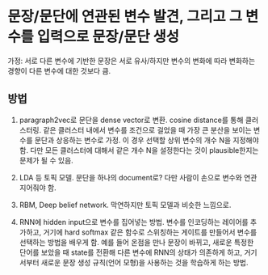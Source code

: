 문장/문단에 연관된 변수 발견, 그리고 그 변수를 입력으로 문장/문단 생성
====

가정: 서로 다른 변수에 기반한 문장은 서로 유사/하지만 변수의 변화에 따라 변화하는 경향이 다른 변수에 대한 것보다 큼.

방법
----

1. paragraph2vec로 문단을 dense vector로 변환. cosine distance를 통해 클러스터링.
같은 클러스터 내에서 변수를 조건으로 걸었을 때 가장 큰 분산을 보이는 변수를 문단과 상응하는 변수로 가정.
이 경우 선택할 상위 변수의 개수 N을 지정해야 함.
다만 모든 클러스터에 대해서 같은 개수 N을 설정한다는 것이 plausible한지는 문제가 될 수 있음.

2. LDA 등 토픽 모델. 문단을 하나의 document로? 다만 사람이 손으로 변수와 연관지어줘야 함.

3. RBM, Deep belief network. 막연하지만 토픽 모델과 비슷한 느낌으로.

4. RNN에 hidden input으로 변수를 집어넣는 방법.
변수를 인코딩하는 레이어를 추가하고,
거기에 hard softmax 같은 함수로 스위칭하는 게이트를 만들어서 변수를 선택하는 방법을 배우게 함.
예를 들어 온점을 만나 문장이 바뀌고, 새로운 특정한 단어를 보았을 때 state를 전환해 다른 변수에 RNN의 상태가 의존하게 하고,
거기서부터 새로운 문장 생성 규칙(언어 모형)을 사용하는 것을 학습하게 하는 방법.